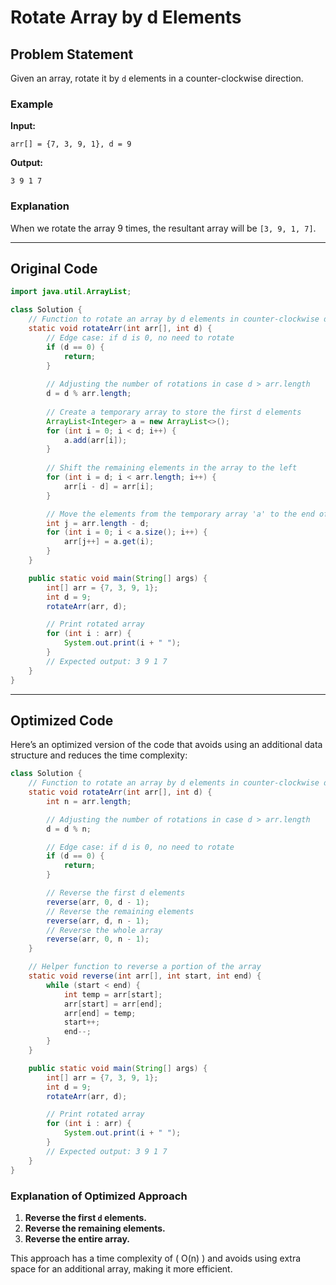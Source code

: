 
# Rotate Array by d Elements

## Problem Statement

Given an array, rotate it by `d` elements in a counter-clockwise direction.

### Example

**Input:**
```plaintext
arr[] = {7, 3, 9, 1}, d = 9
```

**Output:**
```plaintext
3 9 1 7
```

### Explanation
When we rotate the array 9 times, the resultant array will be `[3, 9, 1, 7]`.

---

## Original Code

```java
import java.util.ArrayList;

class Solution {
    // Function to rotate an array by d elements in counter-clockwise direction.
    static void rotateArr(int arr[], int d) {
        // Edge case: if d is 0, no need to rotate
        if (d == 0) {
            return;
        }
        
        // Adjusting the number of rotations in case d > arr.length
        d = d % arr.length;
        
        // Create a temporary array to store the first d elements
        ArrayList<Integer> a = new ArrayList<>();
        for (int i = 0; i < d; i++) {
            a.add(arr[i]);
        }
        
        // Shift the remaining elements in the array to the left
        for (int i = d; i < arr.length; i++) {
            arr[i - d] = arr[i];
        }

        // Move the elements from the temporary array 'a' to the end of the array
        int j = arr.length - d;
        for (int i = 0; i < a.size(); i++) {
            arr[j++] = a.get(i);
        }
    }

    public static void main(String[] args) {
        int[] arr = {7, 3, 9, 1};
        int d = 9;
        rotateArr(arr, d);

        // Print rotated array
        for (int i : arr) {
            System.out.print(i + " ");
        }
        // Expected output: 3 9 1 7
    }
}
```

---

## Optimized Code

Here’s an optimized version of the code that avoids using an additional data structure and reduces the time complexity:

```java
class Solution {
    // Function to rotate an array by d elements in counter-clockwise direction.
    static void rotateArr(int arr[], int d) {
        int n = arr.length;

        // Adjusting the number of rotations in case d > arr.length
        d = d % n;

        // Edge case: if d is 0, no need to rotate
        if (d == 0) {
            return;
        }

        // Reverse the first d elements
        reverse(arr, 0, d - 1);
        // Reverse the remaining elements
        reverse(arr, d, n - 1);
        // Reverse the whole array
        reverse(arr, 0, n - 1);
    }

    // Helper function to reverse a portion of the array
    static void reverse(int arr[], int start, int end) {
        while (start < end) {
            int temp = arr[start];
            arr[start] = arr[end];
            arr[end] = temp;
            start++;
            end--;
        }
    }

    public static void main(String[] args) {
        int[] arr = {7, 3, 9, 1};
        int d = 9;
        rotateArr(arr, d);

        // Print rotated array
        for (int i : arr) {
            System.out.print(i + " ");
        }
        // Expected output: 3 9 1 7
    }
}
```

### Explanation of Optimized Approach

1. **Reverse the first `d` elements.**
2. **Reverse the remaining elements.**
3. **Reverse the entire array.**

This approach has a time complexity of \( O(n) \) and avoids using extra space for an additional array, making it more efficient.